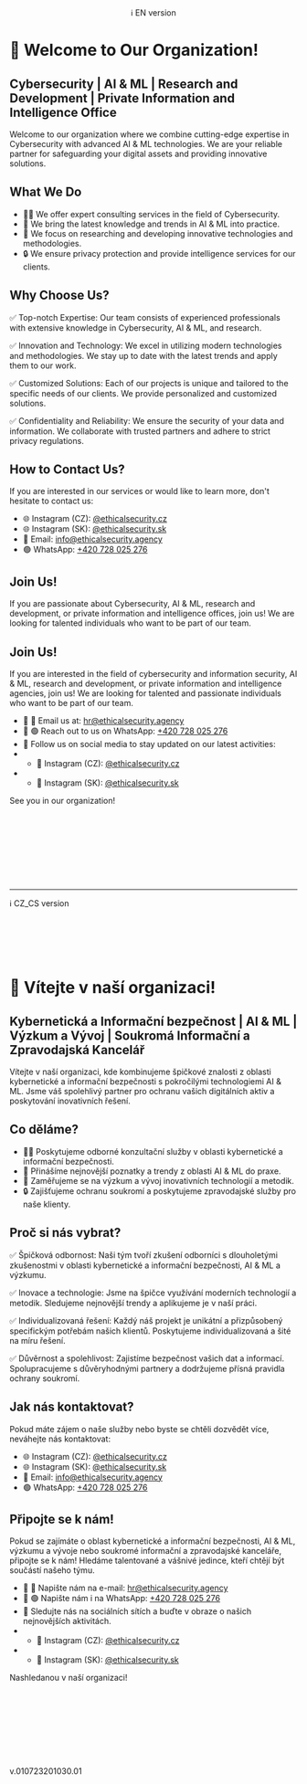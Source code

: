

<br>
<center>ℹ️ EN version</center>

# 🚀 Welcome to Our Organization!

## Cybersecurity | AI & ML | Research and Development | Private Information and Intelligence Office

Welcome to our organization where we combine cutting-edge expertise in Cybersecurity with advanced AI & ML technologies. We are your reliable partner for safeguarding your digital assets and providing innovative solutions.

## What We Do

- 👨‍💻 We offer expert consulting services in the field of Cybersecurity.
- 🧠 We bring the latest knowledge and trends in AI & ML into practice.
- 🎯 We focus on researching and developing innovative technologies and methodologies.
- 🔒 We ensure privacy protection and provide intelligence services for our clients.

## Why Choose Us?

✅ Top-notch Expertise: Our team consists of experienced professionals with extensive knowledge in Cybersecurity, AI & ML, and research.

✅ Innovation and Technology: We excel in utilizing modern technologies and methodologies. We stay up to date with the latest trends and apply them to our work.

✅ Customized Solutions: Each of our projects is unique and tailored to the specific needs of our clients. We provide personalized and customized solutions.

✅ Confidentiality and Reliability: We ensure the security of your data and information. We collaborate with trusted partners and adhere to strict privacy regulations.

## How to Contact Us?

If you are interested in our services or would like to learn more, don't hesitate to contact us:

- 🌐 Instagram (CZ): [@ethicalsecurity.cz](https://www.instagram.com/ethicalsecurity.cz/)
- 🌐 Instagram (SK): [@ethicalsecurity.sk](https://www.instagram.com/ethicalsecurity.sk/)
- 📧 Email: info@ethicalsecurity.agency
- 🟢 WhatsApp: [+420 728 025 276](https://wa.me/+420728025276)

## Join Us!

If you are passionate about Cybersecurity, AI & ML, research and development, or private information and intelligence offices, join us! We are looking for talented individuals who want to be part of our team.

## Join Us!

If you are interested in the field of cybersecurity and information security, AI & ML, research and development, or private information and intelligence agencies, join us! We are looking for talented and passionate individuals who want to be part of our team.

- 🌟 📧 Email us at: [hr@ethicalsecurity.agency](mailto:hr@ethicalsecurity.agency)
- 🌟 🟢 Reach out to us on WhatsApp: [+420 728 025 276](https://wa.me/+420728025276)
- 🌟 Follow us on social media to stay updated on our latest activities:
-  -  📲 Instagram (CZ): [@ethicalsecurity.cz](https://www.instagram.com/ethicalsecurity.cz/)
-  -  📲 Instagram (SK): [@ethicalsecurity.sk](https://www.instagram.com/ethicalsecurity.sk/)

    
See you in our organization!




<br><br><br><br><br><br><br>



* * *
ℹ️ CZ_CS version


<br>
<br>
<br>
<br>






# 🚀 Vítejte v naší organizaci!

## Kybernetická a Informační bezpečnost | AI & ML | Výzkum a Vývoj | Soukromá Informační a Zpravodajská Kancelář

Vítejte v naší organizaci, kde kombinujeme špičkové znalosti z oblasti kybernetické a informační bezpečnosti s pokročilými technologiemi AI & ML. Jsme váš spolehlivý partner pro ochranu vašich digitálních aktiv a poskytování inovativních řešení.

## Co děláme?

- 👨‍💻 Poskytujeme odborné konzultační služby v oblasti kybernetické a informační bezpečnosti.
- 🧠 Přinášíme nejnovější poznatky a trendy z oblasti AI & ML do praxe.
- 🎯 Zaměřujeme se na výzkum a vývoj inovativních technologií a metodik.
- 🔒 Zajišťujeme ochranu soukromí a poskytujeme zpravodajské služby pro naše klienty.

## Proč si nás vybrat?

✅ Špičková odbornost: Naši tým tvoří zkušení odborníci s dlouholetými zkušenostmi v oblasti kybernetické a informační bezpečnosti, AI & ML a výzkumu.

✅ Inovace a technologie: Jsme na špičce využívání moderních technologií a metodik. Sledujeme nejnovější trendy a aplikujeme je v naší práci.

✅ Individualizovaná řešení: Každý náš projekt je unikátní a přizpůsobený specifickým potřebám našich klientů. Poskytujeme individualizovaná a šité na míru řešení.

✅ Důvěrnost a spolehlivost: Zajistíme bezpečnost vašich dat a informací. Spolupracujeme s důvěryhodnými partnery a dodržujeme přísná pravidla ochrany soukromí.

## Jak nás kontaktovat?

Pokud máte zájem o naše služby nebo byste se chtěli dozvědět více, neváhejte nás kontaktovat:

- 🌐 Instagram (CZ): [@ethicalsecurity.cz](https://www.instagram.com/ethicalsecurity.cz/)
- 🌐 Instagram (SK): [@ethicalsecurity.sk](https://www.instagram.com/ethicalsecurity.sk/)
- 📧 Email: info@ethicalsecurity.agency
- 🟢 WhatsApp: [+420 728 025 276](https://wa.me/+420728025276)

## Připojte se k nám!

Pokud se zajímáte o oblast kybernetické a informační bezpečnosti, AI & ML, výzkumu a vývoje nebo soukromé informační a zpravodajské kanceláře, připojte se k nám! Hledáme talentované a vášnivé jedince, kteří chtějí být součástí našeho týmu.

- 🌟 📧 Napište nám na e-mail: [hr@ethicalsecurity.agency](mailto:hr@ethicalsecurity.agency)
- 🌟 🟢 Napište nám i na WhatsApp: [+420 728 025 276](https://wa.me/+420728025276)
- 🌟 Sledujte nás na sociálních sítích a buďte v obraze o našich nejnovějších aktivitách.
-  -  📲 Instagram (CZ): [@ethicalsecurity.cz](https://www.instagram.com/ethicalsecurity.cz/)
-  -  📲 Instagram (SK): [@ethicalsecurity.sk](https://www.instagram.com/ethicalsecurity.sk/)


Nashledanou v naší organizaci!


<br><br><br><br><br><br><br>

v.010723201030.01

